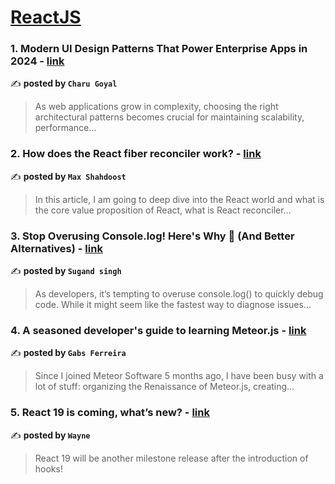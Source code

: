 
<h1><a href=https://medium.com/tag/reactjs/recommended target="_blank" rel="noopener noreferrer">ReactJS</a></h1>
<h3>1. Modern UI Design Patterns That Power Enterprise Apps in 2024 - <a href="https://medium.com/@charu.sharma517/modern-ui-design-patterns-that-power-enterprise-apps-in-2024-d14e941ad18e" target="_blank" rel="noopener noreferrer">link</a></h3>

✍️ **posted by `Charu Goyal`**

<blockquote>As web applications grow in complexity, choosing the right architectural patterns becomes crucial for maintaining scalability, performance…</blockquote>

<h3>2. How does the React fiber reconciler work? - <a href="https://medium.com/@maxtsh/how-does-the-react-fiber-reconciler-work-77c3650127da" target="_blank" rel="noopener noreferrer">link</a></h3>

✍️ **posted by `Max Shahdoost`**

<blockquote>In this article, I am going to deep dive into the React world and what is the core value proposition of React, what is React reconciler…</blockquote>

<h3>3. Stop Overusing Console.log! Here's Why 🚫 (And Better Alternatives) - <a href="https://medium.com/stackademic/stop-overusing-console-log-heres-why-and-better-alternatives-e5e05ea69e75" target="_blank" rel="noopener noreferrer">link</a></h3>

✍️ **posted by `Sugand singh`**

<blockquote>As developers, it’s tempting to overuse console.log() to quickly debug code. While it might seem like the fastest way to diagnose issues…</blockquote>

<h3>4. A seasoned developer's guide to learning Meteor.js - <a href="https://medium.com/official-meteor-blog/a-seasoned-developers-guide-to-learning-meteor-js-4b4d7242d5c6" target="_blank" rel="noopener noreferrer">link</a></h3>

✍️ **posted by `Gabs Ferreira`**

<blockquote>Since I joined Meteor Software 5 months ago, I have been busy with a lot of stuff: organizing the Renaissance of Meteor.js, creating…</blockquote>

<h3>5. React 19 is coming, what’s new? - <a href="https://medium.com/stackademic/react-19-is-coming-whats-new-79e2d4b948e4" target="_blank" rel="noopener noreferrer">link</a></h3>

✍️ **posted by `Wayne`**

<blockquote>React 19 will be another milestone release after the introduction of hooks!</blockquote>

